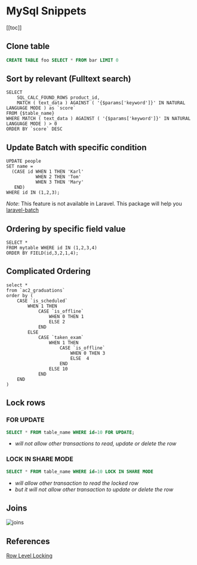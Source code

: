 # MySql Snippets

[[toc]]

## Clone table 

```sql
CREATE TABLE foo SELECT * FROM bar LIMIT 0
```

## Sort by relevant (Fulltext search)

```sql{2,3,5}
SELECT 
    SQL_CALC_FOUND_ROWS product_id, 
    MATCH ( text_data ) AGAINST ( '{$params['keyword']}' IN NATURAL LANGUAGE MODE ) as `score`
FROM {$table_name} 
WHERE MATCH ( text_data ) AGAINST ( '{$params['keyword']}' IN NATURAL LANGUAGE MODE ) > 0
ORDER BY `score` DESC 
```

## Update Batch with specific condition

```sql{3-6}
UPDATE people 
SET name = 
  (CASE id WHEN 1 THEN 'Karl'
           WHEN 2 THEN 'Tom'
           WHEN 3 THEN 'Mary'
   END)
WHERE id IN (1,2,3);
```

*Note*: This feature is not available in Laravel. 
This package will help you [laravel-batch](https://packagist.org/packages/mavinoo/laravel-batch)



## Ordering by specific field value

```sql{3}
SELECT * 
FROM mytable WHERE id IN (1,2,3,4) 
ORDER BY FIELD(id,3,2,1,4); 
```

## Complicated Ordering

```sql{3-19}
select *
from `ac2_graduations` 
order by (
    CASE `is_scheduled`
        WHEN 1 THEN
            CASE `is_offline`
                WHEN 0 THEN 1
                ELSE 2
            END
        ELSE
            CASE `taken_exam`
                WHEN 1 THEN
                    CASE `is_offline`
                        WHEN 0 THEN 3
                        ELSE  4
                    END
                ELSE 10
            END
    END 
) 
```

## Lock rows


### FOR UPDATE

```sql
SELECT * FROM table_name WHERE id=10 FOR UPDATE;
```

- *will not allow other transactions to read, update or delete the row*

### LOCK IN SHARE MODE

```sql
SELECT * FROM table_name WHERE id=10 LOCK IN SHARE MODE
```

- *will allow other transaction to read the locked row*
- *but it will not allow other transaction to update or delete the row*

## Joins

![joins](@/images/sql/joins.jpg)


## References 
[Row Level Locking](https://riptutorial.com/mysql/example/24166/row-level-locking)